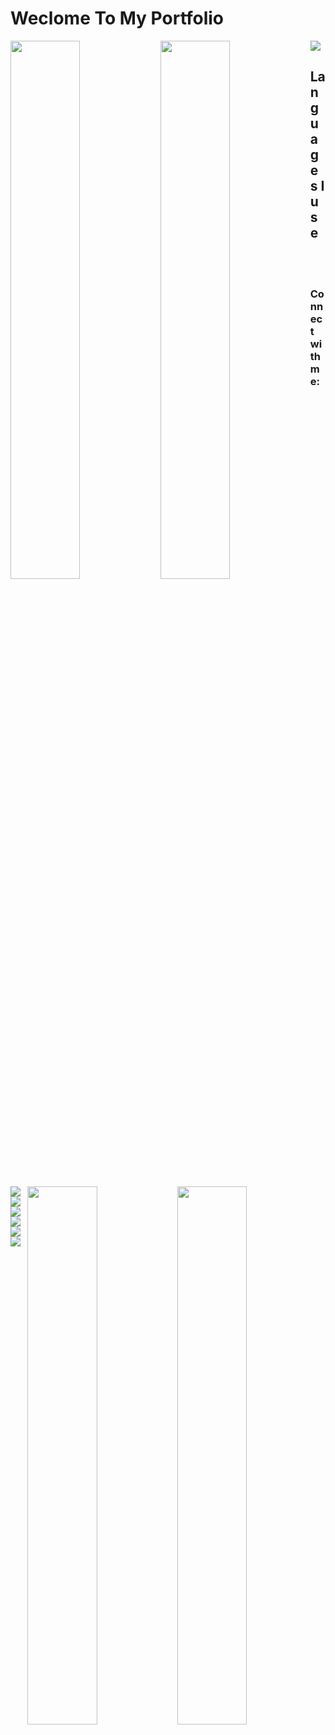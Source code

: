 # Weclome To My Portfolio

<img align="left" width="47%" src="https://github-readme-stats.vercel.app/api?username=nexusflipp&show_icons=true&theme=aura">
<img align="left" width="47%" src="https://github-readme-stats.vercel.app/api/top-langs/?username=nexusflipp&theme=aura">

<img align="right" width="47%" src="https://activity-graph.herokuapp.com/graph?username=nexusflipp&theme=redical">
<img align="right" width="47%" src="https://activity-graph.herokuapp.com/graph?username=nexusflipp&theme=redical">
<img src="https://github-readme-streak-stats.herokuapp.com/?user=SubhamRaoniar28&theme=black-ice&hide_border=true&stroke=0000&background=060A0CD0">
<br />

## Languages I use

<img align="left" src="https://img.shields.io/badge/c++-%2300599C.svg?style=for-the-badge&logo=c%2B%2B&logoColor=white">
<img align="left" src="https://img.shields.io/badge/c-%2300599C.svg?style=for-the-badge&logo=c&logoColor=white">
<img align="left" src="https://img.shields.io/badge/html5-%23E34F26.svg?style=for-the-badge&logo=html5&logoColor=white">
<img align="left" src="https://img.shields.io/badge/css3-%231572B6.svg?style=for-the-badge&logo=css3&logoColor=white">
<img align="left" src="https://img.shields.io/badge/lua-%232C2D72.svg?style=for-the-badge&logo=lua&logoColor=white">
<img align="left" src="https://img.shields.io/badge/php-%23777BB4.svg?style=for-the-badge&logo=php&logoColor=white">

<br />
<br />

### Connect with me:



